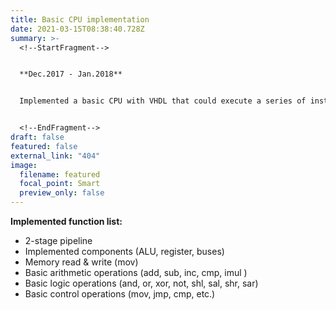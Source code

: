 ```yaml
---
title: Basic CPU implementation
date: 2021-03-15T08:38:40.728Z
summary: >-
  <!--StartFragment-->


  **Dec.2017 - Jan.2018**


  Implemented a basic CPU with VHDL that could execute a series of instructions stored in the memory.


  <!--EndFragment-->
draft: false
featured: false
external_link: "404"
image:
  filename: featured
  focal_point: Smart
  preview_only: false
---
```

<!--StartFragment-->

**Implemented function list:**

* 2-stage pipeline
* Implemented components (ALU, register, buses)
* Memory read & write (mov)
* Basic arithmetic operations (add, sub, inc, cmp, imul )
* Basic logic operations (and, or, xor, not, shl, sal, shr, sar)
* Basic control operations (mov, jmp, cmp, etc.)

<!--EndFragment-->